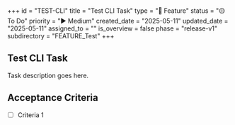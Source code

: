+++
id = "TEST-CLI"
title = "Test CLI Task"
type = "🌟 Feature"
status = "🟡 To Do"
priority = "▶️ Medium"
created_date = "2025-05-11"
updated_date = "2025-05-11"
assigned_to = ""
is_overview = false
phase = "release-v1"
subdirectory = "FEATURE_Test"
+++

## Test CLI Task

Task description goes here.

## Acceptance Criteria

- [ ] Criteria 1

